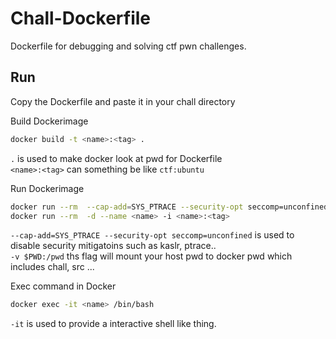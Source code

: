 
# Chall-Dockerfile

Dockerfile for debugging and solving ctf pwn challenges. 
## Run 

Copy the Dockerfile and paste it in your chall directory  

Build Dockerimage

```bash
docker build -t <name>:<tag> .
```
`.` is used to make docker look at pwd for Dockerfile  
`<name>:<tag>` can something be like `ctf:ubuntu`  

Run Dockerimage

```bash
docker run --rm  --cap-add=SYS_PTRACE --security-opt seccomp=unconfined -d --name <name> -i <name>:<tag>  
docker run --rm  -d --name <name> -i <name>:<tag>  
```
`--cap-add=SYS_PTRACE --security-opt seccomp=unconfined` is used to disable security mitigatoins such as kaslr, ptrace..  
`-v $PWD:/pwd` ths flag will mount your host pwd to docker pwd which includes chall, src ...  

Exec command in Docker

```bash
docker exec -it <name> /bin/bash
```
`-it` is used to provide a interactive shell like thing.

